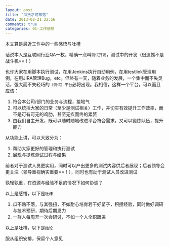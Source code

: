 ```yaml
---
layout: post
title: "瓜熟才可蒂落"
date: 2013-02-21 22:56
comments: true
categories: 01-工作感想
---
```


本文算是最近工作中的一些感悟与吐槽

话说本人是互联网行业QA一枚，精确一点叫`测试开发`，测试中的开发（很遗憾不是战斗机==！）

也许大家在用脚本执行测试，在用Jenkins执行自动用例，在用testlink管理用例，在用JIRA管理Bug，etc。但终有一天，随着业务的发展，一个集中而不失灵活，强大而不失轻巧的`（测试）平台`必将出现。我相信，这样一个平台，可以而且应该：

1. 符合本公司/部门的业务与流程，接地气
2. 可以统括大家的日常（至少是测试相关）工作，并切实有效提升工作效率，而不是可有可无的鸡肋，甚至无疾而终的累赘
3. 由我们自主开发，既可以随时随地改进平台符合需求，又可以锻炼队伍，提升能力

从功能上讲，可以大致分为：

1. 帮助大家更好的管理和执行测试
2. 展现与提炼测试过程与结果

前者对于测试人员更实用，同时可以产出更多的测试内容供后者展现；后者领导会更关注（领导重视确实重要==！），同时也有助于测试人员改进测试

孰轻孰重，在资源与经验不足的情况下如何协调？

以上是感悟，以下是`吐槽`

1. 瓜不熟不落，与其强扭，不如耐心培育若干好苗子，积攒经验，同时做好调研与技术预研，期待后期发力
2. 一群人每周开一次会研讨，不如一个人全职跟进

以上是吐槽，以下是`结论`

服从组织安排，保留个人意见
